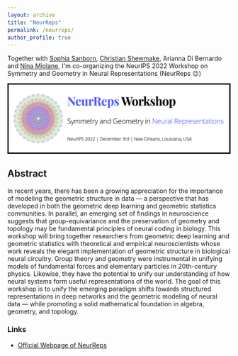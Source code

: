 ```yaml
---
layout: archive
title: "NeurReps"
permalink: /neurreps/
author_profile: true
---
```

Together with [Sophia Sanborn](https://www.sophiasanborn.com/), [Christian Shewmake](https://www.christianshewmake.com/), Arianna Di Bernardo and [Nina Miolane](https://www.ninamiolane.com/), I'm co-organizing the NeurIPS 2022 Workshop on Symmetry and Geometry in Neural Representations (NeurReps 😉)



![](../images/neurreps-banner.png)

## Abstract

In recent years, there has been a growing appreciation for the importance of modeling the geometric structure in data — a perspective that has developed in both the geometric deep learning and geometric statistics communities. In parallel, an emerging set of findings in neuroscience suggests that group-equivariance and the preservation of geometry and topology may be fundamental principles of neural coding in biology.
This workshop will bring together researchers from geometric deep learning and geometric statistics with theoretical and empirical neuroscientists whose work reveals the elegant implementation of geometric structure in biological neural circuitry. Group theory and geometry were instrumental in unifying models of fundamental forces and elementary particles in 20th-century physics. Likewise, they have the potential to unify our understanding of how neural systems form useful representations of the world.
The goal of this workshop is to unify the emerging paradigm shifts towards structured representations in deep networks and the geometric modeling of neural data — while promoting a solid mathematical foundation in algebra, geometry, and topology.

### Links 

* [Official Webpage of NeurReps](https://www.neurreps.org)
